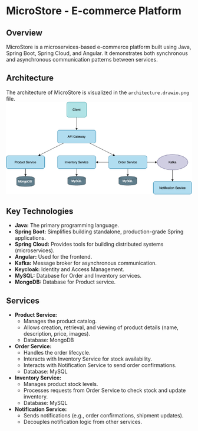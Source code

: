 # MicroStore - E-commerce Platform

## Overview

MicroStore is a microservices-based e-commerce platform built using Java, Spring Boot, Spring Cloud, and Angular. It demonstrates both synchronous and asynchronous communication patterns between services.

## Architecture

The architecture of MicroStore is visualized in the `architecture.drawio.png` file.
![MicroStore Architecture](architecture.drawio.png)

## Key Technologies

* **Java:** The primary programming language.
* **Spring Boot:** Simplifies building standalone, production-grade Spring applications.
* **Spring Cloud:** Provides tools for building distributed systems (microservices).
* **Angular:** Used for the frontend.
* **Kafka:** Message broker for asynchronous communication.
* **Keycloak:** Identity and Access Management.
* **MySQL:** Database for Order and Inventory services.
* **MongoDB:** Database for Product service.

## Services

* **Product Service:**
    * Manages the product catalog.
    * Allows creation, retrieval, and viewing of product details (name, description, price, images).
    * Database: MongoDB
* **Order Service:**
    * Handles the order lifecycle.
    * Interacts with Inventory Service for stock availability.
    * Interacts with Notification Service to send order confirmations.
    * Database: MySQL
* **Inventory Service:**
    * Manages product stock levels.
    * Processes requests from Order Service to check stock and update inventory.
    * Database: MySQL
* **Notification Service:**
    * Sends notifications (e.g., order confirmations, shipment updates).
    * Decouples notification logic from other services.
